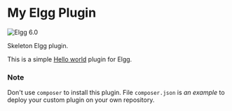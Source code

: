 My Elgg Plugin
===============
![Elgg 6.0](https://img.shields.io/badge/Elgg-6.0-purple.svg?style=flat-square)

Skeleton Elgg plugin.

This is a simple [Hello world](https://learn.elgg.org/en/stable/tutorials/hello_world.html) plugin for Elgg.

### Note

Don't use `composer` to install this plugin.
File `composer.json` is *an example* to deploy your custom plugin on your own repository.
